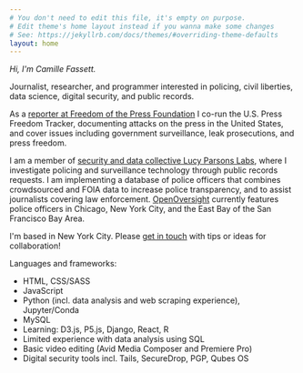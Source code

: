 ```yaml
---
# You don't need to edit this file, it's empty on purpose.
# Edit theme's home layout instead if you wanna make some changes
# See: https://jekyllrb.com/docs/themes/#overriding-theme-defaults
layout: home
---
```

*Hi, I'm Camille Fassett.*

Journalist, researcher, and programmer interested in policing, civil liberties, data science, digital security, and public records.

As a [reporter at Freedom of the Press Foundation](https://freedom.press/people/camille-fassett/) I co-run the U.S. Press Freedom Tracker, documenting attacks on the press in the United States, and cover issues including government surveillance, leak prosecutions, and press freedom.

I am a member of [security and data collective Lucy Parsons Labs](https://lucyparsonslabs.com/about/contributors/), where I investigate policing and surveillance technology through public records requests. I am implementing a database of police officers that combines crowdsourced and FOIA data to increase police transparency, and to assist journalists covering law enforcement. [OpenOversight](https://openoversight.com) currently features police officers in Chicago, New York City, and the East Bay of the San Francisco Bay Area.

I'm based in New York City. Please [get in touch](/contact) with tips or ideas for collaboration!

Languages and frameworks:
* HTML, CSS/SASS
* JavaScript
* Python (incl. data analysis and web scraping experience), Jupyter/Conda
* MySQL
* Learning: D3.js, P5.js, Django, React, R
* Limited experience with data analysis using SQL
* Basic video editing (Avid Media Composer and Premiere Pro)
* Digital security tools incl. Tails, SecureDrop, PGP, Qubes OS
